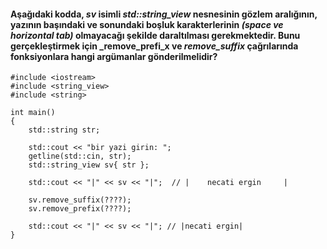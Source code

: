 #### Aşağıdaki kodda, _sv_ isimli _std::string_view_ nesnesinin gözlem aralığının, yazının başındaki ve sonundaki boşluk karakterlerinin _(space ve horizontal tab)_ olmayacağı şekilde daraltılması gerekmektedir. Bunu gerçekleştirmek için  _remove_prefi_x ve _remove_suffix_ çağrılarında fonksiyonlara hangi argümanlar gönderilmelidir?

```
#include <iostream>
#include <string_view>
#include <string>

int main()
{
	std::string str;

	std::cout << "bir yazi girin: ";
	getline(std::cin, str);  
	std::string_view sv{ str };

	std::cout << "|" << sv << "|";  // |    necati ergin     |

	sv.remove_suffix(????);
	sv.remove_prefix(????);

	std::cout << "|" << sv << "|"; // |necati ergin|
}
```
